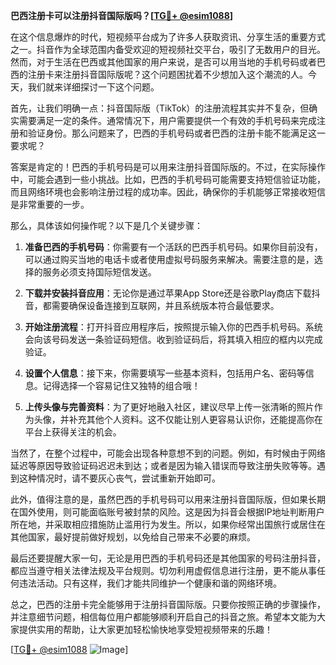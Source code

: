 **巴西注册卡可以注册抖音国际版吗？[[TG💪+ @esim1088](https://t.me/s/esim1088)]**

在这个信息爆炸的时代，短视频平台成为了许多人获取资讯、分享生活的重要方式之一。抖音作为全球范围内备受欢迎的短视频社交平台，吸引了无数用户的目光。然而，对于生活在巴西或其他国家的用户来说，是否可以用当地的手机号码或者巴西的注册卡来注册抖音国际版呢？这个问题困扰着不少想加入这个潮流的人。今天，我们就来详细探讨一下这个问题。

首先，让我们明确一点：抖音国际版（TikTok）的注册流程其实并不复杂，但确实需要满足一定的条件。通常情况下，用户需要提供一个有效的手机号码来完成注册和验证身份。那么问题来了，巴西的手机号码或者巴西的注册卡能不能满足这一要求呢？

答案是肯定的！巴西的手机号码是可以用来注册抖音国际版的。不过，在实际操作中，可能会遇到一些小挑战。比如，巴西的手机号码可能需要支持短信验证功能，而且网络环境也会影响注册过程的成功率。因此，确保你的手机能够正常接收短信是非常重要的一步。

那么，具体该如何操作呢？以下是几个关键步骤：

1. **准备巴西的手机号码**：你需要有一个活跃的巴西手机号码。如果你目前没有，可以通过购买当地的电话卡或者使用虚拟号码服务来解决。需要注意的是，选择的服务必须支持国际短信发送。

2. **下载并安装抖音应用**：无论你是通过苹果App Store还是谷歌Play商店下载抖音，都需要确保设备连接到互联网，并且系统版本符合最低要求。

3. **开始注册流程**：打开抖音应用程序后，按照提示输入你的巴西手机号码。系统会向该号码发送一条验证码短信。收到验证码后，将其填入相应的框内以完成验证。

4. **设置个人信息**：接下来，你需要填写一些基本资料，包括用户名、密码等信息。记得选择一个容易记住又独特的组合哦！

5. **上传头像与完善资料**：为了更好地融入社区，建议尽早上传一张清晰的照片作为头像，并补充其他个人资料。这不仅能让别人更容易认识你，还能提高你在平台上获得关注的机会。

当然了，在整个过程中，可能会出现各种意想不到的问题。例如，有时候由于网络延迟等原因导致验证码迟迟未到达；或者是因为输入错误而导致注册失败等等。遇到这种情况时，请不要灰心丧气，尝试重新开始即可。

此外，值得注意的是，虽然巴西的手机号码可以用来注册抖音国际版，但如果长期在国外使用，则可能面临账号被封禁的风险。这是因为抖音会根据IP地址判断用户所在地，并采取相应措施防止滥用行为发生。所以，如果你经常出国旅行或居住在其他国家，最好提前做好规划，以免给自己带来不必要的麻烦。

最后还要提醒大家一句，无论是用巴西的手机号码还是其他国家的号码注册抖音，都应当遵守相关法律法规及平台规则。切勿利用虚假信息进行注册，更不能从事任何违法活动。只有这样，我们才能共同维护一个健康和谐的网络环境。

总之，巴西的注册卡完全能够用于注册抖音国际版。只要你按照正确的步骤操作，并注意细节问题，相信每位用户都能够顺利开启自己的抖音之旅。希望本文能为大家提供实用的帮助，让大家更加轻松愉快地享受短视频带来的乐趣！

[[TG💪+ @esim1088](https://t.me/s/esim1088) ![Image](https://i.postimg.cc/4NQfJmqS/Snipaste-2025-05-13-00-14-12.png)]